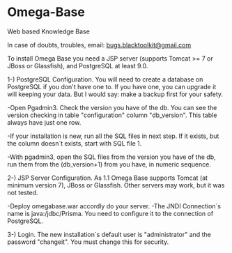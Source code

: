 # Omega-Base
Web based Knowledge Base

In case of doubts, troubles, email: bugs.blacktoolkit@gmail.com 


To install Omega Base you need a JSP server (supports Tomcat >= 7 or JBoss or 
Glassfish), and PostgreSQL at least 9.0.



1-) PostgreSQL Configuration.
You will need to create a database on PostgreSQL if you don't have one to.
If you have one, you can upgrade it will keeping your data. But I would say: 
make a backup first for your safety.

-Open Pgadmin3. Check the version you have of the db. You can see the version
checking in table "configuration" column "db_version". This table always have 
just one row.

-If your installation is new, run all the SQL files in next step. If it exists, 
but the column doesn´t exists, start with SQL file 1.

-With pgadmin3, open the SQL files from the version you have of the db, 
run them from the (db_version+1) from you have, in numeric sequence.

2-) JSP Server Configuration.
As 1.1 Omega Base supports Tomcat (at minimum version 7), JBoss or Glassfish. Other
servers may work, but it was not tested.

-Deploy omegabase.war accordly do your server. 
-The JNDI Connection´s name is java:/jdbc/Prisma. You need to configure it to the
connection of PostgreSQL.

3-) Login.
The new installation´s default user is "administrator" and the password "changeit".
You must change this for security.


